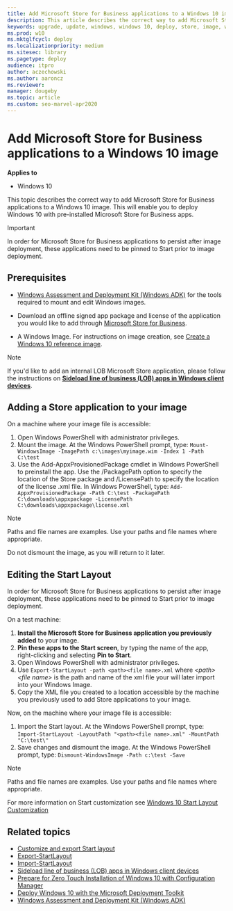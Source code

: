 ```yaml
---
title: Add Microsoft Store for Business applications to a Windows 10 image
description: This article describes the correct way to add Microsoft Store for Business applications to a Windows 10 image.
keywords: upgrade, update, windows, windows 10, deploy, store, image, wim
ms.prod: w10
ms.mktglfcycl: deploy
ms.localizationpriority: medium
ms.sitesec: library
ms.pagetype: deploy
audience: itpro
author: aczechowski
ms.author: aaroncz
ms.reviewer: 
manager: dougeby
ms.topic: article
ms.custom: seo-marvel-apr2020
---
```


# Add Microsoft Store for Business applications to a Windows 10 image

**Applies to**

-   Windows 10

This topic describes the correct way to add Microsoft Store for Business applications to a Windows 10 image. This will enable you to deploy Windows 10 with pre-installed Microsoft Store for Business apps.

>[!IMPORTANT]
>In order for Microsoft Store for Business applications to persist after image deployment, these applications need to be pinned to Start prior to image deployment.

## Prerequisites

* [Windows Assessment and Deployment Kit (Windows ADK)](windows-adk-scenarios-for-it-pros.md) for the tools required to mount and edit Windows images.

* Download an offline signed app package and license of the application you would like to add through [Microsoft Store for Business](/microsoft-store/distribute-offline-apps#download-an-offline-licensed-app). 
* A Windows Image. For instructions on image creation, see [Create a Windows 10 reference image](deploy-windows-mdt/create-a-windows-10-reference-image.md).

>[!NOTE]
> If you'd like to add an internal LOB Microsoft Store application, please follow the instructions on **[Sideload line of business (LOB) apps in Windows client devices](/windows/application-management/sideload-apps-in-windows-10.md)**.

## Adding a Store application to your image

On a machine where your image file is accessible:
1. Open Windows PowerShell with administrator privileges.
2. Mount the image. At the Windows PowerShell prompt, type:
`Mount-WindowsImage -ImagePath c:\images\myimage.wim -Index 1 -Path C:\test`
3. Use the Add-AppxProvisionedPackage cmdlet in Windows PowerShell to preinstall the app. Use the /PackagePath option to specify the location of the Store package and /LicensePath to specify the location of the license .xml file. In Windows PowerShell, type:
`Add-AppxProvisionedPackage -Path C:\test -PackagePath C:\downloads\appxpackage -LicensePath C:\downloads\appxpackage\license.xml`

>[!NOTE]
>Paths and file names are examples. Use your paths and file names where appropriate.
>
>Do not dismount the image, as you will return to it later.

## Editing the Start Layout

In order for Microsoft Store for Business applications to persist after image deployment, these applications need to be pinned to Start prior to image deployment.

On a test machine:
1. **Install the Microsoft Store for Business application you previously added** to your image.
2. **Pin these apps to the Start screen**, by typing the name of the app, right-clicking and selecting **Pin to Start**.
3. Open Windows PowerShell with administrator privileges.
4. Use `Export-StartLayout -path <path><file name>.xml` where *\<path>\<file name>* is the path and name of the xml file your will later import into your Windows Image.
5. Copy the XML file you created to a location accessible by the machine you previously used to add Store applications to your image.

Now, on the machine where your image file is accessible:
1. Import the Start layout. At the Windows PowerShell prompt, type: 
`Import-StartLayout -LayoutPath "<path><file name>.xml" -MountPath "C:\test\"`
2. Save changes and dismount the image. At the Windows PowerShell prompt, type:
`Dismount-WindowsImage -Path c:\test -Save`

>[!NOTE]
>Paths and file names are examples. Use your paths and file names where appropriate.
>
>For more information on Start customization see [Windows 10 Start Layout Customization](/archive/blogs/deploymentguys/windows-10-start-layout-customization)


## Related topics
* [Customize and export Start layout](/windows/configuration/customize-and-export-start-layout)
* [Export-StartLayout](/powershell/module/startlayout/export-startlayout)
* [Import-StartLayout](/powershell/module/startlayout/import-startlayout)
* [Sideload line of business (LOB) apps in Windows client devices](/windows/application-management/sideload-apps-in-windows-10.md)
* [Prepare for Zero Touch Installation of Windows 10 with Configuration Manager](deploy-windows-cm/prepare-for-zero-touch-installation-of-windows-10-with-configuration-manager.md)
* [Deploy Windows 10 with the Microsoft Deployment Toolkit](./deploy-windows-mdt/prepare-for-windows-deployment-with-mdt.md)
* [Windows Assessment and Deployment Kit (Windows ADK)](windows-adk-scenarios-for-it-pros.md)

